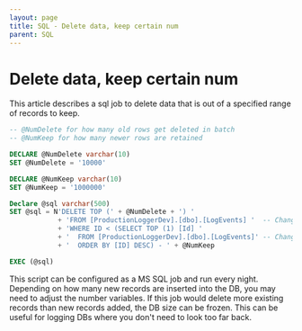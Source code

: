 ```yaml
---
layout: page
title: SQL - Delete data, keep certain num
parent: SQL
---
```


# Delete data, keep certain num

This article describes a sql job to delete data that is out of a specified range of records to keep.

```sql
-- @NumDelete for how many old rows get deleted in batch
-- @NumKeep for how many newer rows are retained

DECLARE @NumDelete varchar(10)
SET @NumDelete = '10000'

DECLARE @NumKeep varchar(10)
SET @NumKeep = '1000000'

Declare @sql varchar(500)
SET @sql = N'DELETE TOP (' + @NumDelete + ') ' 
			+ 'FROM [ProductionLoggerDev].[dbo].[LogEvents] '  -- Change DB and Table 
			+ 'WHERE ID < (SELECT TOP (1) [Id] ' 
			+ '  FROM [ProductionLoggerDev].[dbo].[LogEvents]' -- Change DB and Table 
			+ '  ORDER BY [ID] DESC) - ' + @NumKeep

EXEC (@sql)

```

This script can be configured as a MS SQL job and run every night. Depending on how many new records are inserted into the DB, you may need to adjust the number variables. If this job would delete more existing records than new records added, the DB size can be frozen. This can be useful for logging DBs where you don't need to look too far back.